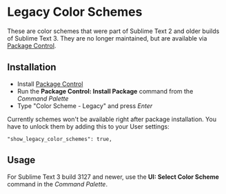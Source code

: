 # Legacy Color Schemes

These are color schemes that were part of Sublime Text 2 and older builds
of Sublime Text 3. They are no longer maintained, but are available via
[Package Control](https://packagecontrol.io/packages/Color%20Scheme%20-%20Legacy).

## Installation

 - Install [Package Control](https://packagecontrol.io/installation)
 - Run the **Package Control: Install Package** command from the *Command Palette*
 - Type "Color Scheme - Legacy" and press *Enter*

Currently schemes won't be available right after package installation. You have to unlock them by adding this to your User settings:

    "show_legacy_color_schemes": true,

## Usage

For Sublime Text 3 build 3127 and newer, use the **UI: Select Color Scheme** command
in the *Command Palette*.
